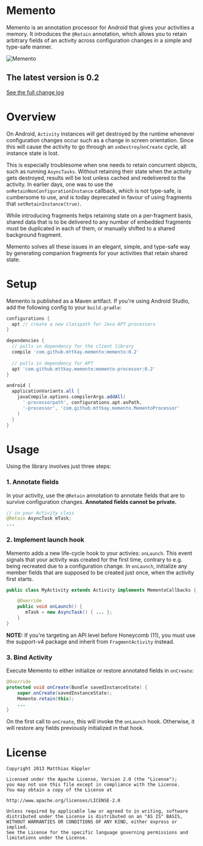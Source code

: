# Memento
Memento is an annotation processor for Android that gives your activities a memory. 
It introduces the `@Retain` annotation, which allows you to retain arbitrary fields
of an activity across configuration changes in a simple and type-safe manner.

![Memento](https://raw.github.com/mttkay/memento/master/project/logo_400w.png)

## The latest version is 0.2
[See the full change log](https://github.com/mttkay/memento/wiki/Change-log)

# Overview
On Android, `Activity` instances will get destroyed by the runtime whenever configuration changes occur such as a change in screen orientation. Since this will cause the activity to go through an `onDestroy`/`onCreate` cycle, all instance state is lost.

This is especially troublesome when one needs to retain concurrent objects, such as running `AsyncTasks`. Without retaining their state when the activity gets destroyed, results will be lost unless cached and redelivered to the activity.
In earlier days, one was to use the `onRetainNonConfigurationInstance` callback, which is not type-safe, is cumbersome to use, and is today deprecated in favour of using fragments that `setRetainInstance(true)`.

While introducing fragments helps retaining state on a per-fragment basis, shared data that is to be delivered to any number of embedded fragments must be duplicated in each of them, or manually shifted to a shared background fragment.

Memento solves all these issues in an elegant, simple, and type-safe way by generating companion fragments for your activities that retain shared state.

# Setup
Memento is published as a Maven artifact. If you're using Android Studio, add the following config to your `build.gradle`:

```groovy
configurations {
  apt // create a new classpath for Java APT processors
}

dependencies {
  // pulls in dependency for the client library
  compile 'com.github.mttkay.memento:memento:0.2'
  
  // pulls in dependency for APT
  apt 'com.github.mttkay.memento:memento-processor:0.2'
}

android {
  applicationVariants.all {
    javaCompile.options.compilerArgs.addAll(
      '-processorpath', configurations.apt.asPath,
      '-processor', 'com.github.mttkay.memento.MementoProcessor'
    )
  }
}
```

# Usage
Using the library involves just three steps:

### 1. Annotate fields
In your activity, use the `@Retain` annotation to annotate fields that are to survive configuration
changes. **Annotated fields cannot be private.**

```java
// in your Activity class
@Retain AsyncTask mTask;
...
```
    
### 2. Implement launch hook
Memento adds a new life-cycle hook to your activies: `onLaunch`. This event signals that your activity
was created for the first time, contrary to e.g. being recreated due to a configuration change.
In `onLaunch`, initialize any member fields that are supposed to be created just once, when the activity
first starts.

```java
public class MyActivity extends Activity implements MementoCallbacks {

    @Override
    public void onLaunch() {
       mTask = new AsyncTask() { ... };
    }
}
```
    
**NOTE:** If you're targeting an API level before Honeycomb (11), you must use the support-v4 package 
and inherit from `FragmentActivity` instead.
    
### 3. Bind Activity
Execute Memento to either initialize or restore annotated fields in `onCreate`:

```java
@Override
protected void onCreate(Bundle savedInstanceState) {
    super.onCreate(savedInstanceState);
    Memento.retain(this);
    ...
}
```
    
On the first call to `onCreate`, this will invoke the `onLaunch` hook. Otherwise, it will restore
any fields previously initialized in that hook.

# License
```
Copyright 2013 Matthias Käppler

Licensed under the Apache License, Version 2.0 (the "License");
you may not use this file except in compliance with the License.
You may obtain a copy of the License at

http://www.apache.org/licenses/LICENSE-2.0

Unless required by applicable law or agreed to in writing, software
distributed under the License is distributed on an "AS IS" BASIS,
WITHOUT WARRANTIES OR CONDITIONS OF ANY KIND, either express or implied.
See the License for the specific language governing permissions and
limitations under the License.
```
